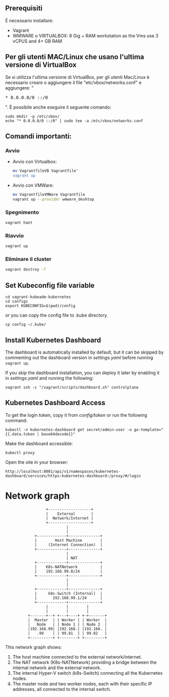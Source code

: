 
## Prerequisiti
È necessario installare:
- Vagrant
- WMWARE o VIRTUALBOX: 8 Gig + RAM workstation as the Vms use 3 vCPUS and 4+ GB RAM

## Per gli utenti MAC/Linux che usano l'ultima versione di VirtualBox
Se si utilizza l'ultima versione di VirtualBox, per gli utenti Mac/Linux è necessario creare o aggiungere il file "etc/vbox/networks.conf" e aggiungere: "<pre>* 0.0.0.0/0 ::/0</pre>".
È possibile anche eseguire il seguente comando:
```shell
sudo mkdir -p /etc/vbox/
echo "* 0.0.0.0/0 ::/0" | sudo tee -a /etc/vbox/networks.conf
```

## Comandi importanti:
### Avvio
- Avvio con Virtualbox:
  ```bash
  mv VagrantfileVB Vagrantfile"
  vagrant up
  ```
- Avvio con VMWare:
  ```bash
  mv VagrantfileVMWare Vagrantfile
  vagrant up --provider wmware_desktop
  ```
  
### Spegnimento 
  ```bash
  vagrant hant
  ```
### Riavvio 
  ```bash
  vagrant up
  ```
### Eliminare il cluster
  ```bash
  vagrant destroy -f
  ```

## Set Kubeconfig file variable

```shell
cd vagrant-kubeadm-kubernetes
cd configs
export KUBECONFIG=$(pwd)/config
```

or you can copy the config file to .kube directory.

```shell
cp config ~/.kube/
```

## Install Kubernetes Dashboard

The dashboard is automatically installed by default, but it can be skipped by commenting out the dashboard version in _settings.yaml_ before running `vagrant up`.

If you skip the dashboard installation, you can deploy it later by enabling it in _settings.yaml_ and running the following:
```shell
vagrant ssh -c "/vagrant/scripts/dashboard.sh" controlplane
```

## Kubernetes Dashboard Access

To get the login token, copy it from _config/token_ or run the following command:
```shell
kubectl -n kubernetes-dashboard get secret/admin-user -o go-template="{{.data.token | base64decode}}"
```

Make the dashboard accessible:
```shell
kubectl proxy
```

Open the site in your browser:
```shell
http://localhost:8001/api/v1/namespaces/kubernetes-dashboard/services/https:kubernetes-dashboard:/proxy/#/login
```
# Network graph

```
                  +-------------------+
                  |    External       |
                  |  Network/Internet |
                  +-------------------+
                           |
                           |
             +-------------+--------------+
             |        Host Machine        |
             |     (Internet Connection)  |
             +-------------+--------------+
                           |
                           | NAT
             +-------------+--------------+
             |    K8s-NATNetwork          |
             |    192.168.99.0/24         |
             +-------------+--------------+
                           |
                           |
             +-------------+--------------+
             |     k8s-Switch (Internal)  |
             |       192.168.99.1/24      |
             +-------------+--------------+
                  |        |        |
                  |        |        |
          +-------+--+ +---+----+ +-+-------+
          |  Master  | | Worker | | Worker  |
          |   Node   | | Node 1 | | Node 2  |
          |192.168.99| |192.168.| |192.168. |
          |   .99    | | 99.81  | | 99.82   |
          +----------+ +--------+ +---------+
```

This network graph shows:

1. The host machine connected to the external network/internet.
2. The NAT network (K8s-NATNetwork) providing a bridge between the internal network and the external network.
3. The internal Hyper-V switch (k8s-Switch) connecting all the Kubernetes nodes.
4. The master node and two worker nodes, each with their specific IP addresses, all connected to the internal switch.

